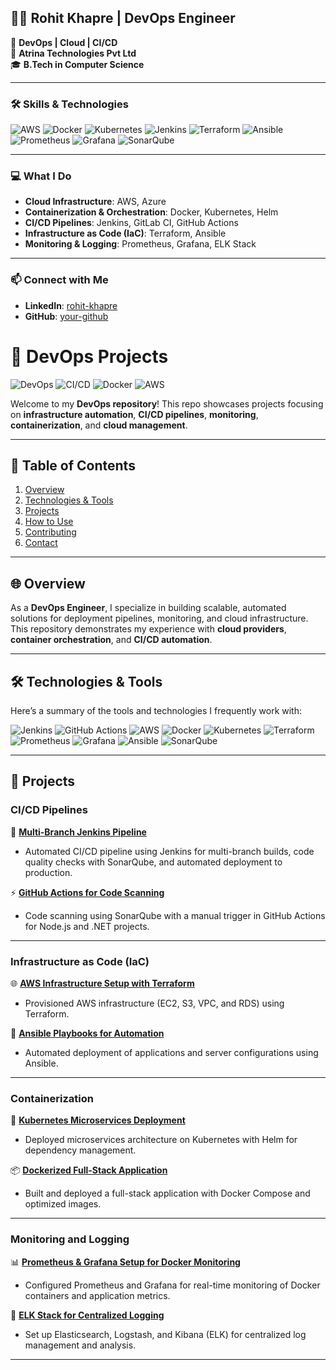## 👨‍💻 Rohit Khapre | DevOps Engineer

🚀 **DevOps | Cloud | CI/CD**  
📍 **Atrina Technologies Pvt Ltd**  
🎓 **B.Tech in Computer Science**

---

### 🛠️ **Skills & Technologies**

![AWS](https://img.shields.io/badge/AWS-Cloud-yellow?logo=amazonaws)
![Docker](https://img.shields.io/badge/Docker-Containerization-blue?logo=docker)
![Kubernetes](https://img.shields.io/badge/Kubernetes-Orchestration-blue?logo=kubernetes)
![Jenkins](https://img.shields.io/badge/Jenkins-CI%2FCD-red?logo=jenkins)
![Terraform](https://img.shields.io/badge/Terraform-IaC-623CE4?logo=terraform)
![Ansible](https://img.shields.io/badge/Ansible-Automation-EE0000?logo=ansible)
![Prometheus](https://img.shields.io/badge/Prometheus-Monitoring-orange?logo=prometheus)
![Grafana](https://img.shields.io/badge/Grafana-Dashboarding-orange?logo=grafana)
![SonarQube](https://img.shields.io/badge/SonarQube-Code%20Quality-blue?logo=sonarqube)

---

### 💻 **What I Do**

- **Cloud Infrastructure**: AWS, Azure  
- **Containerization & Orchestration**: Docker, Kubernetes, Helm  
- **CI/CD Pipelines**: Jenkins, GitLab CI, GitHub Actions  
- **Infrastructure as Code (IaC)**: Terraform, Ansible  
- **Monitoring & Logging**: Prometheus, Grafana, ELK Stack  

---

### 📫 **Connect with Me**

- **LinkedIn**: [rohit-khapre](https://www.linkedin.com/in/rohit-khapre/)  
- **GitHub**: [your-github](https://github.com/Rohitkhapre)




# 🚀 DevOps Projects

![DevOps](https://img.shields.io/badge/DevOps-Automation-blue)
![CI/CD](https://img.shields.io/badge/CI%2FCD-Jenkins%2C%20GitHub%20Actions%2C%20GitLab%20CI-brightgreen)
![Docker](https://img.shields.io/badge/Containerization-Docker%2C%20Kubernetes-9cf)
![AWS](https://img.shields.io/badge/Cloud-AWS%2C%20Azure%2C%20GCP-orange)

Welcome to my **DevOps repository**! This repo showcases projects focusing on **infrastructure automation**, **CI/CD pipelines**, **monitoring**, **containerization**, and **cloud management**.

---

## 📜 Table of Contents
1. [Overview](#overview)
2. [Technologies & Tools](#technologies--tools)
3. [Projects](#projects)
4. [How to Use](#how-to-use)
5. [Contributing](#contributing)
6. [Contact](#contact)

---

## 🌐 Overview

As a **DevOps Engineer**, I specialize in building scalable, automated solutions for deployment pipelines, monitoring, and cloud infrastructure. This repository demonstrates my experience with **cloud providers**, **container orchestration**, and **CI/CD automation**.

---

## 🛠️ Technologies & Tools

Here’s a summary of the tools and technologies I frequently work with:

![Jenkins](https://img.shields.io/badge/Jenkins-CI%2FCD-red?logo=jenkins)
![GitHub Actions](https://img.shields.io/badge/GitHub%20Actions-CI/CD-blue?logo=githubactions)
![AWS](https://img.shields.io/badge/AWS-Cloud-yellow?logo=amazonaws)
![Docker](https://img.shields.io/badge/Docker-Containerization-blue?logo=docker)
![Kubernetes](https://img.shields.io/badge/Kubernetes-Orchestration-blue?logo=kubernetes)
![Terraform](https://img.shields.io/badge/Terraform-IaC-623CE4?logo=terraform)
![Prometheus](https://img.shields.io/badge/Prometheus-Monitoring-orange?logo=prometheus)
![Grafana](https://img.shields.io/badge/Grafana-Dashboarding-orange?logo=grafana)
![Ansible](https://img.shields.io/badge/Ansible-Automation-EE0000?logo=ansible)
![SonarQube](https://img.shields.io/badge/SonarQube-Code%20Quality-blue?logo=sonarqube)

---

## 📂 Projects

### CI/CD Pipelines

🚀 **[Multi-Branch Jenkins Pipeline](link_to_repo_folder)**
  - Automated CI/CD pipeline using Jenkins for multi-branch builds, code quality checks with SonarQube, and automated deployment to production.

⚡ **[GitHub Actions for Code Scanning](link_to_repo_folder)**
  - Code scanning using SonarQube with a manual trigger in GitHub Actions for Node.js and .NET projects.

---

### Infrastructure as Code (IaC)

🌐 **[AWS Infrastructure Setup with Terraform](link_to_repo_folder)**
  - Provisioned AWS infrastructure (EC2, S3, VPC, and RDS) using Terraform.

🔧 **[Ansible Playbooks for Automation](link_to_repo_folder)**
  - Automated deployment of applications and server configurations using Ansible.

---

### Containerization

🐳 **[Kubernetes Microservices Deployment](link_to_repo_folder)**
  - Deployed microservices architecture on Kubernetes with Helm for dependency management.

📦 **[Dockerized Full-Stack Application](link_to_repo_folder)**
  - Built and deployed a full-stack application with Docker Compose and optimized images.

---

### Monitoring and Logging

📊 **[Prometheus & Grafana Setup for Docker Monitoring](link_to_repo_folder)**
  - Configured Prometheus and Grafana for real-time monitoring of Docker containers and application metrics.

📜 **[ELK Stack for Centralized Logging](link_to_repo_folder)**
  - Set up Elasticsearch, Logstash, and Kibana (ELK) for centralized log management and analysis.

---


